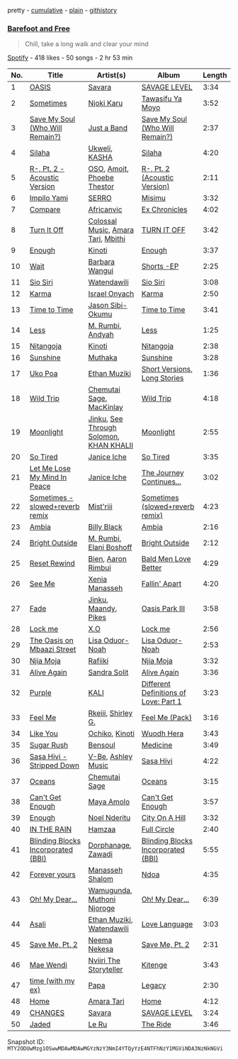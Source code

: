 pretty - [cumulative](/playlists/cumulative/37i9dQZF1DWY5zqHqQrusq.md) - [plain](/playlists/plain/37i9dQZF1DWY5zqHqQrusq) - [githistory](https://github.githistory.xyz/mackorone/spotify-playlist-archive/blob/main/playlists/plain/37i9dQZF1DWY5zqHqQrusq)

### [Barefoot and Free](https://open.spotify.com/playlist/37i9dQZF1DWY5zqHqQrusq)

> Chill, take a long walk and clear your mind

[Spotify](https://open.spotify.com/user/spotify) - 418 likes - 50 songs - 2 hr 53 min

| No. | Title | Artist(s) | Album | Length |
|---|---|---|---|---|
| 1 | [OASIS](https://open.spotify.com/track/4mY9viBrQYRVOOINLmwI1I) | [Savara](https://open.spotify.com/artist/4FjLrdzDbqrP9E9FzERGap) | [SAVAGE LEVEL](https://open.spotify.com/album/4PsVnXWUWZxtGddkxSX110) | 3:34 |
| 2 | [Sometimes](https://open.spotify.com/track/1qOVb7IpU5Mp0vM7HVVA5V) | [Njoki Karu](https://open.spotify.com/artist/0pGewSIX8FwwBqZLsbDk7F) | [Tawasifu Ya Moyo](https://open.spotify.com/album/0BPwyOsMg7lQrdxWoy4YLv) | 3:52 |
| 3 | [Save My Soul \(Who Will Remain?\)](https://open.spotify.com/track/4oCbEd2ub83mqyKQUhU3qN) | [Just a Band](https://open.spotify.com/artist/0udvEwi0yqxRFUnv5x0VJA) | [Save My Soul \(Who Will Remain?\)](https://open.spotify.com/album/65HSV5JvGWhtbvnBOITYMY) | 2:37 |
| 4 | [Silaha](https://open.spotify.com/track/2yMdEGOICut7TC8VrMU1TA) | [Ukweli](https://open.spotify.com/artist/5I48tG854vS1rY1isuMOgQ), [KASHA](https://open.spotify.com/artist/3BFcfVVwbFe4z0iXW535By) | [Silaha](https://open.spotify.com/album/5qyqECj5IQxIP3fa4K4Qsu) | 4:20 |
| 5 | [R\-, Pt\. 2 \- Acoustic Version](https://open.spotify.com/track/2X8UWEViu7QZn7uRXAWKmV) | [OSO](https://open.spotify.com/artist/62fPxmuEy5IX40T8omAeB2), [Amoit](https://open.spotify.com/artist/1EO9IOTaipIYiA0K8AnBuA), [Phoebe Thestor](https://open.spotify.com/artist/14Pns33TGKYoRZlxi2sN1I) | [R\-, Pt\. 2 \(Acoustic Version\)](https://open.spotify.com/album/4pjezrOHcAXQkBoe0rw0Zz) | 2:11 |
| 6 | [Impilo Yami](https://open.spotify.com/track/2zgjDvC4btrPBHBg1w4QqM) | [SERRO](https://open.spotify.com/artist/4r3svQfFw0Ae5GMplY92u9) | [Misimu](https://open.spotify.com/album/68CvaHEB0uNEYLKUCosqYH) | 3:32 |
| 7 | [Compare](https://open.spotify.com/track/2308PKp1LrwpZwRMtW6bWn) | [Africanvic](https://open.spotify.com/artist/49TbpwxzixxceH2mXHXkby) | [Ex Chronicles](https://open.spotify.com/album/1SWq4D1CuKTVaURbKLOIQa) | 4:02 |
| 8 | [Turn It Off](https://open.spotify.com/track/1juwVlJ15TZZXFo4vIEexs) | [Colossal Music](https://open.spotify.com/artist/6jlzMtFLWK4oUNyAeYu520), [Amara Tari](https://open.spotify.com/artist/03cHERVYQ8yOTu6Pu4DCxd), [Mbithi](https://open.spotify.com/artist/3M8x29mEaZklQcMDwHMgKH) | [TURN IT OFF](https://open.spotify.com/album/4ylxBzU0yxcLNsDGkBQnVS) | 3:42 |
| 9 | [Enough](https://open.spotify.com/track/604EBEcVgETlw2yG0qH4Sr) | [Kinoti](https://open.spotify.com/artist/45KLKfGTZLK4BUZAv2l5sm) | [Enough](https://open.spotify.com/album/5GvLqmGHBeQ82Yo4TQ6Sgc) | 3:37 |
| 10 | [Wait](https://open.spotify.com/track/7zbQtW2Xb7NADsW6Yw6dIM) | [Barbara Wangui](https://open.spotify.com/artist/1Q79hWCBC3dZSZmAcF5DrZ) | [Shorts \-EP](https://open.spotify.com/album/4ZxY4aQytI7Ydd1213HZRu) | 2:25 |
| 11 | [Sio Siri](https://open.spotify.com/track/5oKoPTkNST0DFa6CYOrCS6) | [Watendawili](https://open.spotify.com/artist/0q5lwUUiJEjoNVtHQv1jdn) | [Sio Siri](https://open.spotify.com/album/1XkXWsoUaTSbYFtKjDOR54) | 3:08 |
| 12 | [Karma](https://open.spotify.com/track/6TWmMuc8pofbqBJA0jn4GW) | [Israel Onyach](https://open.spotify.com/artist/0FsioHzjzS6b1EZKadZsZK) | [Karma](https://open.spotify.com/album/6vxjwodaQOfH0QI2LJ63Qu) | 2:50 |
| 13 | [Time to Time](https://open.spotify.com/track/3fuUYQ8O8U6np3tJ2dTJfe) | [Jason Sibi\-Okumu](https://open.spotify.com/artist/62RxzBJ449g8jS0gZp4X06) | [Time to Time](https://open.spotify.com/album/28u4a1OlTaFeDbmjWM8gyw) | 3:41 |
| 14 | [Less](https://open.spotify.com/track/4RuuafWTVxluP7QgNvlIXE) | [M\. Rumbi](https://open.spotify.com/artist/6ToQowXRJ5GkBPHDECCEoP), [Andyah](https://open.spotify.com/artist/0TEFK09eFLqYTE2fj7xUtX) | [Less](https://open.spotify.com/album/5oiJNwUcVFKzIICaCH0AVo) | 1:25 |
| 15 | [Nitangoja](https://open.spotify.com/track/21eRcBcsRtuHjL2jSeMu7A) | [Kinoti](https://open.spotify.com/artist/45KLKfGTZLK4BUZAv2l5sm) | [Nitangoja](https://open.spotify.com/album/1gKLgM7RsLrCf3rx3Vh2ex) | 2:38 |
| 16 | [Sunshine](https://open.spotify.com/track/47jeYgNLyaN1pBLQrVE6x0) | [Muthaka](https://open.spotify.com/artist/1y2NzUCGrOaUPBZhhyUPcQ) | [Sunshine](https://open.spotify.com/album/3abCYOOplfgQSvt5vrOF29) | 3:28 |
| 17 | [Uko Poa](https://open.spotify.com/track/1DJgI3D1o5k4dnktOJFG2e) | [Ethan Muziki](https://open.spotify.com/artist/0pwc18AOKnFRwTqHu50jbn) | [Short Versions, Long Stories](https://open.spotify.com/album/05QYtF6561A9EfIMipAFcS) | 1:36 |
| 18 | [Wild Trip](https://open.spotify.com/track/5LH9sGAsEtE2ysKdKG7ZRh) | [Chemutai Sage](https://open.spotify.com/artist/2mP0v7i6JeL8yXPfey97lx), [MacKinlay](https://open.spotify.com/artist/3TpmxDMVmH67u6PfT0Wz7f) | [Wild Trip](https://open.spotify.com/album/3evi4QPow2u205Fx8MyW0I) | 4:18 |
| 19 | [Moonlight](https://open.spotify.com/track/3o89M98TILkeQHc6ZqJ934) | [Jinku](https://open.spotify.com/artist/3gkk18CqFxsmkZkGyYZKqo), [See Through Solomon](https://open.spotify.com/artist/5ViXrpkJCiKJxiv4rfd4r7), [KHAN KHALII](https://open.spotify.com/artist/4mBzJ4dZWEdhB7BK3OBqIN) | [Moonlight](https://open.spotify.com/album/3ngn7z6qYJxVIsUu9PgPiE) | 2:55 |
| 20 | [So Tired](https://open.spotify.com/track/2qt8hSdiYKD33C7zZcrxPB) | [Janice Iche](https://open.spotify.com/artist/0WKolZ2vjyVVJtGEGNBpeJ) | [So Tired](https://open.spotify.com/album/2ZbOkKbtmqC84BC1wzxfTR) | 3:35 |
| 21 | [Let Me Lose My Mind In Peace](https://open.spotify.com/track/5SaG30jdhIatQo1THOTFe7) | [Janice Iche](https://open.spotify.com/artist/0WKolZ2vjyVVJtGEGNBpeJ) | [The Journey Continues...](https://open.spotify.com/album/0oFTaTpg0kUPIbwi9xJPkl) | 3:02 |
| 22 | [Sometimes \- slowed+reverb remix](https://open.spotify.com/track/1Wai4S6wD7jE9vjrZW9Ydw) | [Mist'riii](https://open.spotify.com/artist/2ET4fikSmaataNBz8cJM4e) | [Sometimes \(slowed+reverb remix\)](https://open.spotify.com/album/05Lhrlmn5toScqQhr4pRXc) | 4:23 |
| 23 | [Ambia](https://open.spotify.com/track/5DTLXU7HQ9PhNm6w7l8eZa) | [Billy Black](https://open.spotify.com/artist/6znLUPGYNDVG3VoMH5UXUU) | [Ambia](https://open.spotify.com/album/6Wg6JpSlFn2VdeFFQj5xzn) | 2:16 |
| 24 | [Bright Outside](https://open.spotify.com/track/1zUdoJf7QiUx9fvCDzz4Qq) | [M\. Rumbi](https://open.spotify.com/artist/6ToQowXRJ5GkBPHDECCEoP), [Elani Boshoff](https://open.spotify.com/artist/5suRdrTilj7Ufg7eAwMnB9) | [Bright Outside](https://open.spotify.com/album/66dHkOodHx6Bnm566qPrwx) | 2:12 |
| 25 | [Reset Rewind](https://open.spotify.com/track/4B9Rhu9Xdq3Vo1hfLJQh9p) | [Bien](https://open.spotify.com/artist/2zhossaaVN2pXg5p8o101X), [Aaron Rimbui](https://open.spotify.com/artist/4loRXsKXjBAMpJY0MBDq7H) | [Bald Men Love Better](https://open.spotify.com/album/0mh0omjloNFwYzudtlk8xZ) | 4:29 |
| 26 | [See Me](https://open.spotify.com/track/7eaKAVoEqeo98PBEIsgLM0) | [Xenia Manasseh](https://open.spotify.com/artist/2J4IvVbi2h1wB2A0p5kd86) | [Fallin' Apart](https://open.spotify.com/album/7sTMUZfjsk7CjmCybDP1nX) | 4:20 |
| 27 | [Fade](https://open.spotify.com/track/7FuyHQVU2rdPy7nmQhzOye) | [Jinku](https://open.spotify.com/artist/3gkk18CqFxsmkZkGyYZKqo), [Maandy](https://open.spotify.com/artist/3AaXIAk5OkIRmHnoEP4XmP), [Pikes](https://open.spotify.com/artist/3iYk1tEjUMPcs5roPxv533) | [Oasis Park III](https://open.spotify.com/album/0gyKYbsf4q8U5RaSBSqp3s) | 3:58 |
| 28 | [Lock me](https://open.spotify.com/track/69Pv8rfP3biRUE6HZvy4A4) | [X.O](https://open.spotify.com/artist/2zu7sut23i4vR8OZPAxWyJ) | [Lock me](https://open.spotify.com/album/4xPEootVjy1AmsVr6vYZkL) | 2:56 |
| 29 | [The Oasis on Mbaazi Street](https://open.spotify.com/track/6ncAWPMP3cxAmiwN6SI8ca) | [Lisa Oduor\-Noah](https://open.spotify.com/artist/2lzhfTv334wDq7W7tFyJHa) | [Lisa Oduor\-Noah](https://open.spotify.com/album/01OpRABjuFQgRtj4DdT55m) | 2:53 |
| 30 | [Njia Moja](https://open.spotify.com/track/0G1vjYaNDUtntJF0hCq5YL) | [Rafiiki](https://open.spotify.com/artist/3RQugbKSKDSg8oHS1MdMXn) | [Njia Moja](https://open.spotify.com/album/0DhkCfovACaJcz26OjNtwp) | 3:32 |
| 31 | [Alive Again](https://open.spotify.com/track/3wrUpaoR6jm1Z99kxuUyGk) | [Sandra Solit](https://open.spotify.com/artist/040yz8zntFdRJqeOynxEBl) | [Alive Again](https://open.spotify.com/album/6q4Lu34c463AMK6sV4IgPG) | 3:36 |
| 32 | [Purple](https://open.spotify.com/track/2smULwfhqWK1ovV6SmzwVa) | [KALI](https://open.spotify.com/artist/5uzHXxPGMAnDqKnBLLO0AI) | [Different Definitions of Love: Part 1](https://open.spotify.com/album/3xBNNkmdc2ioXJk8mfyZSS) | 3:23 |
| 33 | [Feel Me](https://open.spotify.com/track/5iMw8GaqHxk88HD4Ix1udK) | [Rkeiii](https://open.spotify.com/artist/1ZQSlTL8k2sGHuInXtLVTO), [Shirley G.](https://open.spotify.com/artist/6El818H33eiaEFkUBqRyPA) | [Feel Me \(Pack\)](https://open.spotify.com/album/0VgXjHK7YUA2qVjQfkYgVI) | 3:16 |
| 34 | [Like You](https://open.spotify.com/track/5H3ej9j2jqgGEN6qIXTnEq) | [Ochiko](https://open.spotify.com/artist/33hRHDCTA20GjDaJaCIEXi), [Kinoti](https://open.spotify.com/artist/5W3d0G7a0NxEBvDItmRenz) | [Wuodh Hera](https://open.spotify.com/album/4n8DWVD48VkPBhcbZ4mU1U) | 3:43 |
| 35 | [Sugar Rush](https://open.spotify.com/track/5v8bHru9HBHysftNF2orLb) | [Bensoul](https://open.spotify.com/artist/09vo12hHajgG2cZzq0rGmE) | [Medicine](https://open.spotify.com/album/4URmrv5RB7dI5VKHiCI0FV) | 3:49 |
| 36 | [Sasa Hivi \- Stripped Down](https://open.spotify.com/track/1Qk7oSqD7oE61MfyxzGRQR) | [V\-Be](https://open.spotify.com/artist/4J1fmBdd2R01ls06DjuccW), [Ashley Music](https://open.spotify.com/artist/7K1bNbgDvQmbwHXftT2xTd) | [Sasa Hivi](https://open.spotify.com/album/21QfGfMQr8s4EAmZqdcXVg) | 4:22 |
| 37 | [Oceans](https://open.spotify.com/track/50eCGnJmjeJU1HfjmcdK2N) | [Chemutai Sage](https://open.spotify.com/artist/2mP0v7i6JeL8yXPfey97lx) | [Oceans](https://open.spotify.com/album/2xhSN6qB5HsKwWUFLUhMyI) | 3:15 |
| 38 | [Can't Get Enough](https://open.spotify.com/track/553jHYX9KWMe4ww9XnQSb9) | [Maya Amolo](https://open.spotify.com/artist/6e6TdjEmxMCM5CFNrEfX3H) | [Can't Get Enough](https://open.spotify.com/album/7EHk9suPUmKdravDqbzrb2) | 3:57 |
| 39 | [Enough](https://open.spotify.com/track/2dDXkA6w6uq2PIlJwnSfjy) | [Noel Nderitu](https://open.spotify.com/artist/7vND5ZBem26nCv1lRHx4xT) | [City On A Hill](https://open.spotify.com/album/3DGmGgR6pEBaet5DnSRUtX) | 3:32 |
| 40 | [IN THE RAIN](https://open.spotify.com/track/4LolcPDdgSroaKquGfCFqt) | [Hamzaa](https://open.spotify.com/artist/3TXjnAw0sg1VVdnR9fGdBs) | [Full Circle](https://open.spotify.com/album/4PhEHRqWfgTnTwDXAVq4SN) | 2:40 |
| 41 | [Blinding Blocks Incorporated \(BBI\)](https://open.spotify.com/track/5EMLJj0bq2bYeVW2UCd62D) | [Dorphanage](https://open.spotify.com/artist/0lLs1XSa8ZCeAkOz91UgnN), [Zawadi](https://open.spotify.com/artist/0qdTYFtnAgZVgZqKMX3jnQ) | [Blinding Blocks Incorporated \(BBI\)](https://open.spotify.com/album/4VhCyAOTmopRYaiJpKpEM5) | 5:55 |
| 42 | [Forever yours](https://open.spotify.com/track/0dd0McSQVC7kxppAEunPQN) | [Manasseh Shalom](https://open.spotify.com/artist/0l5DAChk60zrPxl18DGUT7) | [Ndoa](https://open.spotify.com/album/3vKSPMAe4vy4p8LcaOygoR) | 4:35 |
| 43 | [Oh! My Dear...](https://open.spotify.com/track/28HrRHjy9GDMcHjOzLMOVE) | [Wamugunda](https://open.spotify.com/artist/2Mj0SBavSxKCv3MMUfvBEP), [Muthoni Njoroge](https://open.spotify.com/artist/3UmkRFAyY476ELymys1RUP) | [Oh! My Dear...](https://open.spotify.com/album/6Is4wsIEwh0xT5FZ9aRnaI) | 6:39 |
| 44 | [Asali](https://open.spotify.com/track/0RDjgKJuFxZVUk93ov59o6) | [Ethan Muziki](https://open.spotify.com/artist/0pwc18AOKnFRwTqHu50jbn), [Watendawili](https://open.spotify.com/artist/0q5lwUUiJEjoNVtHQv1jdn) | [Love Language](https://open.spotify.com/album/1vF0nqkfedSTlQrXh0Feoa) | 3:03 |
| 45 | [Save Me, Pt\. 2](https://open.spotify.com/track/3ZxOiRrYY7h9BIE552XeOW) | [Neema Nekesa](https://open.spotify.com/artist/3hkQvRtfUiRaZRK3gBsIOI) | [Save Me, Pt\. 2](https://open.spotify.com/album/5x2Jk0WaGbKFjFB1HtAu8F) | 2:31 |
| 46 | [Mae Wendi](https://open.spotify.com/track/6YPaq5MbxQDKxnODtg4CKy) | [Nviiri The Storyteller](https://open.spotify.com/artist/7xPDTxQrpZPvvI0LzuO73p) | [Kitenge](https://open.spotify.com/album/0s9GBxIYoI56h8XlNbY4ke) | 3:43 |
| 47 | [time \(with my ex\)](https://open.spotify.com/track/3vdmUmL9RzhrQTD67w5dl6) | [Papa](https://open.spotify.com/artist/3yhUYybUxwJn1or7zHXWHy) | [Legacy](https://open.spotify.com/album/1RJZeNA3Awf8RBHPqQ9Cha) | 2:30 |
| 48 | [Home](https://open.spotify.com/track/10xrx94SPkwD7Kf3ynXCED) | [Amara Tari](https://open.spotify.com/artist/03cHERVYQ8yOTu6Pu4DCxd) | [Home](https://open.spotify.com/album/2Xt2Uq1c96N7rRKfmWQPNW) | 4:12 |
| 49 | [CHANGES](https://open.spotify.com/track/7zbnpZxFc5xlqHvDr7bZE0) | [Savara](https://open.spotify.com/artist/4FjLrdzDbqrP9E9FzERGap) | [SAVAGE LEVEL](https://open.spotify.com/album/4PsVnXWUWZxtGddkxSX110) | 3:24 |
| 50 | [Jaded](https://open.spotify.com/track/2oUqHt6WhKih0nmfHhVj3J) | [Le Ru](https://open.spotify.com/artist/2Kgd8TvR0MGJ0NRFkGX0DJ) | [The Ride](https://open.spotify.com/album/6ZLeYdY71zyZ9Vvl17XSGM) | 3:46 |

Snapshot ID: `MTY2ODUwMzg1OSwwMDAwMDAwMGYzNzY3NmI4YTQyYzE4NTFhNzY1MGViNDA3NzNkNGVi`
